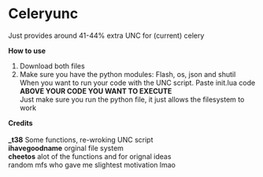 # Celeryunc<br>
Just provides around 41-44% extra UNC for (current) celery <br>

**How to use**<br>
1. Download both files<br>
2. Make sure you have the python modules: Flash, os, json and shutil <br>
When you want to run your code with the UNC script. Paste init.lua code **ABOVE YOUR CODE YOU WANT TO EXECUTE** <br>
Just make sure you run the python file, it just allows the filesystem to work <br>

**Credits** <br>
<br>
**_t38** Some functions, re-wroking UNC script <br>
**ihavegoodname** orginal file system <br>
**cheetos** alot of the functions and for orignal ideas <br>
random mfs who gave me slightest motivation lmao <br>
